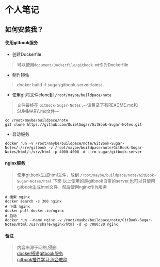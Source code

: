 # 个人笔记


## 如何安装我？

#### 使用gitbook服务
- 创建Dockerfile
> 可以使用`document/Dockerfile/gitbook.md`作为Dockerfile


- 制作镜像
> docker build -t sugar/gitbook-server:latest .

- 使用git将文件clone到 `/root/maybe/buildpace/note` 
> 文件最终在 `GitBook-Sugar-Notes` ,--该目录下有README.md和SUMMARY.md文件--
```
cd /root/maybe/buildpace/note
git clone https://github.com/QuietSugar/GitBook-Sugar-Notes.git
```

- 启动服务
```
docker run -v /root/maybe/buildpace/note/GitBook-Sugar-Notes/:/srv/gitbook -v /root/maybe/buildpace/note/GitBook-Sugar-Notes/html/:/srv/html -p 4000:4000 -d --rm sugar/gitbook-server
```



#### nginx服务
>  使用gitbook生成html文件，放到 `/root/maybe/buildpace/note/GitBook-Sugar-Notes/html` 下面
以上使用的是gitbook自带的server,也可以只使用gitbook生成html文件，然后使用nginx作为服务
```
# 搜索 nginx
docker search -s 300 nginx
# 下载 nginx
docker pull docker.io/nginx
# 启动
docker run --name nginx -v /root/maybe/buildpace/note/GitBook-Sugar-Notes/html:/usr/share/nginx/html -d -p 7080:80 nginx
```


#### 备注
>  内容来源于网络,侵删  
[docker搭建gitbook服务](https://www.cnblogs.com/xiaomingtx/p/5622514.html)  
[gitbook插件学习 ](https://cnodejs.org/topic/575229332420978970d4a5f0)
[综合教程](http://gitbook.zhangjikai.com/)